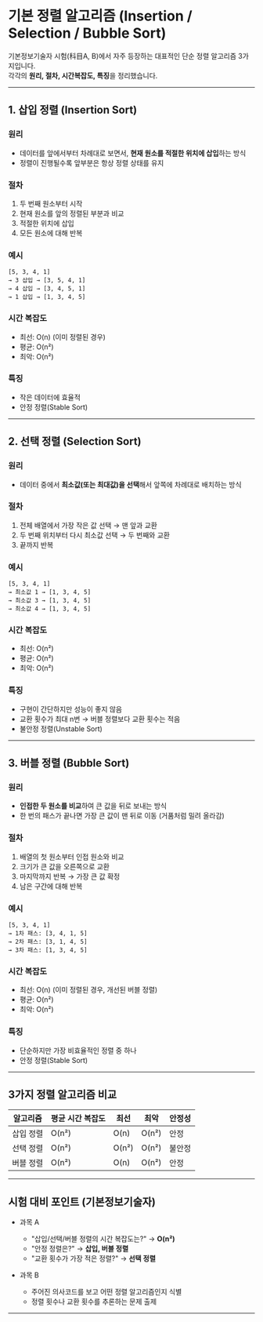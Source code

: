 # 기본 정렬 알고리즘 (Insertion / Selection / Bubble Sort)

기본정보기술자 시험(科目A, B)에서 자주 등장하는 대표적인 단순 정렬 알고리즘 3가지입니다.  
각각의 **원리, 절차, 시간복잡도, 특징**을 정리했습니다.

---

## 1. 삽입 정렬 (Insertion Sort)

### 원리
- 데이터를 앞에서부터 차례대로 보면서, **현재 원소를 적절한 위치에 삽입**하는 방식
- 정렬이 진행될수록 앞부분은 항상 정렬 상태를 유지

### 절차
1. 두 번째 원소부터 시작  
2. 현재 원소를 앞의 정렬된 부분과 비교  
3. 적절한 위치에 삽입  
4. 모든 원소에 대해 반복

### 예시
```
[5, 3, 4, 1]
→ 3 삽입 → [3, 5, 4, 1]
→ 4 삽입 → [3, 4, 5, 1]
→ 1 삽입 → [1, 3, 4, 5]
```


### 시간 복잡도
- 최선: O(n) (이미 정렬된 경우)
- 평균: O(n²)
- 최악: O(n²)

### 특징
- 작은 데이터에 효율적
- 안정 정렬(Stable Sort)

---

## 2. 선택 정렬 (Selection Sort)

### 원리
- 데이터 중에서 **최소값(또는 최대값)을 선택**해서 앞쪽에 차례대로 배치하는 방식

### 절차
1. 전체 배열에서 가장 작은 값 선택 → 맨 앞과 교환  
2. 두 번째 위치부터 다시 최소값 선택 → 두 번째와 교환  
3. 끝까지 반복

### 예시
```
[5, 3, 4, 1]
→ 최소값 1 → [1, 3, 4, 5]
→ 최소값 3 → [1, 3, 4, 5]
→ 최소값 4 → [1, 3, 4, 5]
```


### 시간 복잡도
- 최선: O(n²)
- 평균: O(n²)
- 최악: O(n²)

### 특징
- 구현이 간단하지만 성능이 좋지 않음
- 교환 횟수가 최대 n번 → 버블 정렬보다 교환 횟수는 적음
- 불안정 정렬(Unstable Sort)

---

## 3. 버블 정렬 (Bubble Sort)

### 원리
- **인접한 두 원소를 비교**하여 큰 값을 뒤로 보내는 방식
- 한 번의 패스가 끝나면 가장 큰 값이 맨 뒤로 이동 (거품처럼 밀려 올라감)

### 절차
1. 배열의 첫 원소부터 인접 원소와 비교  
2. 크기가 큰 값을 오른쪽으로 교환  
3. 마지막까지 반복 → 가장 큰 값 확정  
4. 남은 구간에 대해 반복

### 예시
```
[5, 3, 4, 1]
→ 1차 패스: [3, 4, 1, 5]
→ 2차 패스: [3, 1, 4, 5]
→ 3차 패스: [1, 3, 4, 5]
```


### 시간 복잡도
- 최선: O(n) (이미 정렬된 경우, 개선된 버블 정렬)
- 평균: O(n²)
- 최악: O(n²)

### 특징
- 단순하지만 가장 비효율적인 정렬 중 하나
- 안정 정렬(Stable Sort)

---

## 3가지 정렬 알고리즘 비교

| 알고리즘 | 평균 시간 복잡도 | 최선 | 최악 | 안정성 |
|----------|-----------------|------|------|--------|
| 삽입 정렬 | O(n²) | O(n) | O(n²) | 안정 |
| 선택 정렬 | O(n²) | O(n²) | O(n²) | 불안정 |
| 버블 정렬 | O(n²) | O(n) | O(n²) | 안정 |

---

## 시험 대비 포인트 (기본정보기술자)

- 과목 A  
  - "삽입/선택/버블 정렬의 시간 복잡도는?" → **O(n²)**  
  - "안정 정렬은?" → **삽입, 버블 정렬**  
  - "교환 횟수가 가장 적은 정렬?" → **선택 정렬**  

- 과목 B  
  - 주어진 의사코드를 보고 어떤 정렬 알고리즘인지 식별  
  - 정렬 횟수나 교환 횟수를 추론하는 문제 출제  

---
